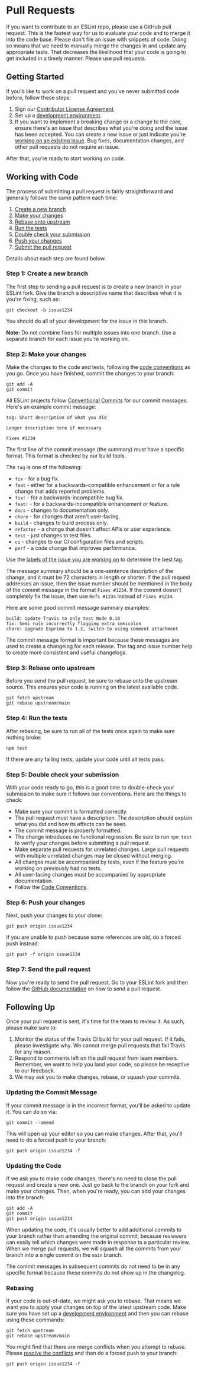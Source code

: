 # Pull Requests

If you want to contribute to an ESLint repo, please use a GitHub pull request. This is the fastest way for us to evaluate your code and to merge it into the code base. Please don't file an issue with snippets of code. Doing so means that we need to manually merge the changes in and update any appropriate tests. That decreases the likelihood that your code is going to get included in a timely manner. Please use pull requests.

## Getting Started

If you'd like to work on a pull request and you've never submitted code before, follow these steps:

1. Sign our [Contributor License Agreement](https://cla.js.foundation/eslint/eslint).
1. Set up a [development environment](../development-environment.md).
1. If you want to implement a breaking change or a change to the core, ensure there's an issue that describes what you're doing and the issue has been accepted. You can create a new issue or just indicate you're [working on an existing issue](working-on-issues.md). Bug fixes, documentation changes, and other pull requests do not require an issue.

After that, you're ready to start working on code.

## Working with Code

The process of submitting a pull request is fairly straightforward and generally follows the same pattern each time:

1. [Create a new branch](#step1)
2. [Make your changes](#step2)
3. [Rebase onto upstream](#step3)
4. [Run the tests](#step4)
5. [Double check your submission](#step5)
6. [Push your changes](#step6)
7. [Submit the pull request](#step7)

Details about each step are found below.

### Step 1: Create a new branch<a name="step1"></a>

The first step to sending a pull request is to create a new branch in your ESLint fork. Give the branch a descriptive name that describes what it is you're fixing, such as:

```shell
git checkout -b issue1234
```

You should do all of your development for the issue in this branch.

**Note:** Do not combine fixes for multiple issues into one branch. Use a separate branch for each issue you're working on.

### Step 2: Make your changes<a name="step2"></a>

Make the changes to the code and tests, following the [code conventions](../code-conventions.md) as you go. Once you have finished, commit the changes to your branch:

```shell
git add -A
git commit
```

All ESLint projects follow [Conventional Commits](https://www.conventionalcommits.org/) for our commit messages. Here's an example commit message:

```pt
tag: Short description of what you did

Longer description here if necessary

Fixes #1234
```

The first line of the commit message (the summary) must have a specific format. This format is checked by our build tools.

The `tag` is one of the following:

* `fix` - for a bug fix.
* `feat` - either for a backwards-compatible enhancement or for a rule change that adds reported problems.
* `fix!` - for a backwards-incompatible bug fix.
* `feat!` - for a backwards-incompatible enhancement or feature.
* `docs` - changes to documentation only.
* `chore` - for changes that aren't user-facing.
* `build` - changes to build process only.
* `refactor` - a change that doesn't affect APIs or user experience.
* `test` - just changes to test files.
* `ci` - changes to our CI configuration files and scripts.
* `perf` - a code change that improves performance.

Use the [labels of the issue you are working on](working-on-issues.md#issue-labels) to determine the best tag.

The message summary should be a one-sentence description of the change, and it must be 72 characters in length or shorter. If the pull request addresses an issue, then the issue number should be mentioned in the body of the commit message in the format `Fixes #1234`. If the commit doesn't completely fix the issue, then use `Refs #1234` instead of `Fixes #1234`.

Here are some good commit message summary examples:

```pt
build: Update Travis to only test Node 0.10
fix: Semi rule incorrectly flagging extra semicolon
chore: Upgrade Esprima to 1.2, switch to using comment attachment
```

The commit message format is important because these messages are used to create a changelog for each release. The tag and issue number help to create more consistent and useful changelogs.

### Step 3: Rebase onto upstream<a name="step3"></a>

Before you send the pull request, be sure to rebase onto the upstream source. This ensures your code is running on the latest available code.

```shell
git fetch upstream
git rebase upstream/main
```

### Step 4: Run the tests<a name="step4"></a>

After rebasing, be sure to run all of the tests once again to make sure nothing broke:

```shell
npm test
```

If there are any failing tests, update your code until all tests pass.

### Step 5: Double check your submission<a name="step5"></a>

With your code ready to go, this is a good time to double-check your submission to make sure it follows our conventions. Here are the things to check:

* Make sure your commit is formatted correctly.
* The pull request must have a description. The description should explain what you did and how its effects can be seen.
* The commit message is properly formatted.
* The change introduces no functional regression. Be sure to run `npm test` to verify your changes before submitting a pull request.
* Make separate pull requests for unrelated changes. Large pull requests with multiple unrelated changes may be closed without merging.
* All changes must be accompanied by tests, even if the feature you're working on previously had no tests.
* All user-facing changes must be accompanied by appropriate documentation.
* Follow the [Code Conventions](../code-conventions.md).

### Step 6: Push your changes<a name="step6"></a>

Next, push your changes to your clone:

```shell
git push origin issue1234
```

If you are unable to push because some references are old, do a forced push instead:

```shell
git push -f origin issue1234
```

### Step 7: Send the pull request<a name="step7"></a>

Now you're ready to send the pull request. Go to your ESLint fork and then follow the [GitHub documentation](https://help.github.com/articles/creating-a-pull-request) on how to send a pull request.

## Following Up

Once your pull request is sent, it's time for the team to review it. As such, please make sure to:

1. Monitor the status of the Travis CI build for your pull request. If it fails, please investigate why. We cannot merge pull requests that fail Travis for any reason.
1. Respond to comments left on the pull request from team members. Remember, we want to help you land your code, so please be receptive to our feedback.
1. We may ask you to make changes, rebase, or squash your commits.

### Updating the Commit Message

If your commit message is in the incorrect format, you'll be asked to update it. You can do so via:

```shell
git commit --amend
```

This will open up your editor so you can make changes. After that, you'll need to do a forced push to your branch:

```shell
git push origin issue1234 -f
```

### Updating the Code

If we ask you to make code changes, there's no need to close the pull request and create a new one. Just go back to the branch on your fork and make your changes. Then, when you're ready, you can add your changes into the branch:

```shell
git add -A
git commit
git push origin issue1234
```

When updating the code, it's usually better to add additional commits to your branch rather than amending the original commit, because reviewers can easily tell which changes were made in response to a particular review. When we merge pull requests, we will squash all the commits from your branch into a single commit on the `main` branch.

The commit messages in subsequent commits do not need to be in any specific format because these commits do not show up in the changelog.

### Rebasing

If your code is out-of-date, we might ask you to rebase. That means we want you to apply your changes on top of the latest upstream code. Make sure you have set up a [development environment](../development-environment.md) and then you can rebase using these commands:

```shell
git fetch upstream
git rebase upstream/main
```

You might find that there are merge conflicts when you attempt to rebase. Please [resolve the conflicts](https://help.github.com/articles/resolving-merge-conflicts-after-a-git-rebase/) and then do a forced push to your branch:

```shell
git push origin issue1234 -f
```
